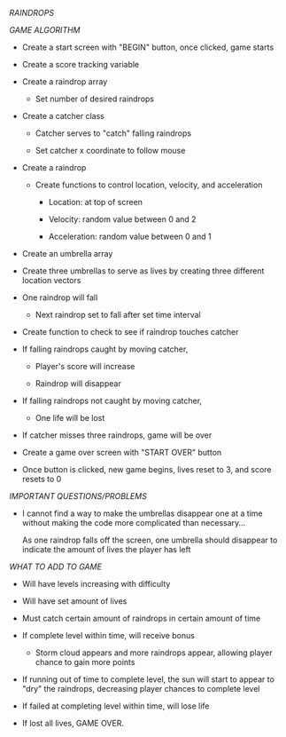 *RAINDROPS*

*GAME ALGORITHM*

- Create a start screen with "BEGIN" button, once clicked, game starts

- Create a score tracking variable

- Create a raindrop array

	- Set number of desired raindrops

- Create a catcher class

	- Catcher serves to "catch" falling raindrops

	- Set catcher x coordinate to follow mouse

- Create a raindrop
	
	- Create functions to control location, velocity, and acceleration

		- Location: at top of screen
		
		- Velocity: random value between 0 and 2

		- Acceleration: random value between 0 and 1

- Create an umbrella array

- Create three umbrellas to serve as lives by creating three different location vectors

- One raindrop will fall

	- Next raindrop set to fall after set time interval

- Create function to check to see if raindrop touches catcher

- If falling raindrops caught by moving catcher,
		
	- Player's score will increase

	- Raindrop will disappear

- If falling raindrops not caught by moving catcher,

	- One life will be lost

- If catcher misses three raindrops, game will be over

- Create a game over screen with "START OVER" button

- Once button is clicked, new game begins, lives reset to 3, and score resets to 0


*IMPORTANT QUESTIONS/PROBLEMS*

- I cannot find a way to make the umbrellas disappear one at a time without making the code more complicated than necessary... 

  As one raindrop falls off the screen, one umbrella should disappear to indicate the amount of lives the player has left



*WHAT TO ADD TO GAME*

- Will have levels increasing with difficulty

- Will have set amount of lives

- Must catch certain amount of raindrops in certain amount of time

- If complete level within time, will receive bonus

	- Storm cloud appears and more raindrops appear, allowing player chance to gain more points

- If running out of time to complete level, the sun will start to appear to "dry" the raindrops, decreasing player chances to complete level

- If failed at completing level within time, will lose life

- If lost all lives, GAME OVER.



	  
